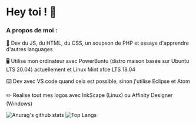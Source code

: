 # Hey toi ! 👋

### A propos de moi :

💪 Dev du JS, du HTML, du CSS, un soupson de PHP et essaye d'apprendre d'autres languages 

🖥️ Utilise mon ordinateur avec PowerBuntu (distro maison basée sur Ubuntu LTS 20.04) actuellement et Linux Mint xfce LTS 18.04

⌨️ Dev avec VS code quand cela est possible, sinon j'utilise Eclipse et Atom

✏️ Realise tout mes logos avec InkScape (Linux) ou Affinity Designer (Windows)

![Anurag's github stats](https://github-readme-stats.vercel.app/api?username=stereo18&show_icons=true&locale=fr&count_private=true&bg_color=ffffff,F9F9F9)
![Top Langs](https://github-readme-stats.vercel.app/api/top-langs/?username=stereo18&locale=fr)
